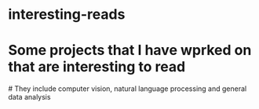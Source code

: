# interesting-reads
# Some projects that I have wprked on that are interesting to read
# They include computer vision, natural language processing and general data analysis

